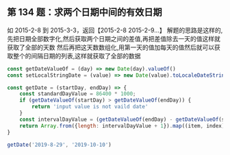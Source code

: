## 第 134 题：求两个日期中间的有效日期
如 2015-2-8 到 2015-3-3，返回【2015-2-8 2015-2-9...】
解题的思路是这样的,先把日期全部数字化,然后获取两个日期之间的差值,再把差值除去一天的值这样就获取了全部的天数
然后再把这天数数组化,用第一天的值加每天的值然后就可以获取整个的间隔日期的列表,这样就获取了全部的数据
```js
const getDateValueOf = (day) => new Date(day).valueOf()
const setLocalStringDate = (value) => new Date(value).toLocaleDateString()

const getDate = (startDay, endDay) => {
    const standardDayValue = 86400 * 1000;
    if (getDateValueOf(startDay) > getDateValueOf(endDay)) {
        return 'input value is not vaild date'
    }
    const intervalDayValue = (getDateValueOf(endDay) - getDateValueOf(startDay)) / standardDayValue
    return Array.from({length: intervalDayValue + 1}).map((item, index) => index * standardDayValue + getDateValueOf(startDay)).map(item => setLocalStringDate(item))
}

getDate('2019-8-29', '2019-10-10')
```